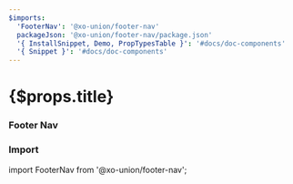 ```yaml
---
$imports:
  'FooterNav': '@xo-union/footer-nav'
  packageJson: '@xo-union/footer-nav/package.json'
  '{ InstallSnippet, Demo, PropTypesTable }': '#docs/doc-components'
  '{ Snippet }': '#docs/doc-components'
---
```


<h1>{$props.title}</h1>

### Footer Nav

<InstallSnippet packageJson={packageJson} />

### Import

<Snippet lang="javascript">
import FooterNav from '@xo-union/footer-nav';
</Snippet>

<Demo>
  <FooterNav />
</Demo>
